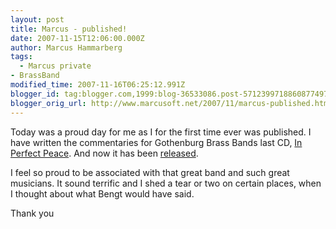 ```yaml
---
layout: post
title: Marcus - published!
date: 2007-11-15T12:06:00.000Z
author: Marcus Hammarberg
tags:
  - Marcus private
- BrassBand
modified_time: 2007-11-16T06:25:12.991Z
blogger_id: tag:blogger.com,1999:blog-36533086.post-5712399718860877497
blogger_orig_url: http://www.marcusoft.net/2007/11/marcus-published.html
---
```


Today was a proud day for me as I for the first time ever was
published. I have written the commentaries for <span
id="SPELLING_ERROR_0" class="blsp-spelling-error">Gothenburg
Brass Bands last CD, [In Perfect
Peace](http://marcushammarberg.blogspot.com/2007/10/in-perfect-peace.html).
And now it has been
[released](http://www.worldofbrass.eu/acatalog/24884.html).

I feel so proud to be associated with that great band and such great
musicians. It sound terrific and I shed a tear or two
on certain places, when I thought about what Bengt would have said.

Thank you
